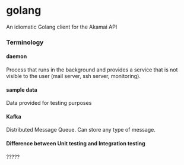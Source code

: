 # golang
An idiomatic Golang client for the Akamai API

### Terminology

#### daemon
Process that runs in the background and provides a service that is not visible to the user (mail server, ssh server, monitoring).

#### sample data
Data provided for testing purposes

#### Kafka
Distributed Message Queue. Can store any type of message.

#### Difference between Unit testing and Integration testing
?????
